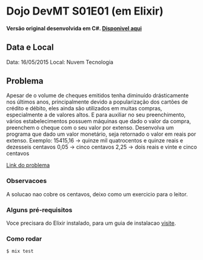 # Dojo DevMT S01E01 (em Elixir)

#### Versão original desenvolvida em C#. [Disponivel aqui](https://github.com/devmatogrosso/dojo-s01e01-cheque-por-extenso)

## Data e Local
Data: 16/05/2015
Local: Nuvem Tecnologia

## Problema
Apesar de o volume de cheques emitidos tenha diminuído drásticamente nos últimos
anos,
principalmente devido a popularização dos cartões de crédito e débito, eles
ainda são
utilizados em muitas compras, especialmente a de valores altos. E para auxiliar
no seu
preenchimento, vários estabelecimentos possuem máquinas que dado o valor da
compra,
preenchem o cheque com o seu valor por extenso.
Desenvolva um programa que dado um valor monetário, seja retornado o valor em
reais
por extenso.
Exemplo:
15415,16 -> quinze mil quatrocentos e quinze reais e dezesseis centavos
0,05 -> cinco centavos
2,25 -> dois reais e vinte e cinco centavos

[Link do problema](http://dojopuzzles.com/problemas/exibe/cheque-por-extenso/)

### Observacoes
A solucao nao cobre os centavos, deixo como um exercicio para o leitor.

### Alguns pré-requisitos
Voce precisara do Elixir instalado, para um guia de instalacao
[visite](http://elixir-lang.org/install.html).

### Como rodar

```shell
$ mix test
```
